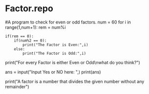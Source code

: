 # Factor.repo
#A program to check for even or odd factors.
num = 60
for i in range(1,num+1):
    rem = num%i

    if(rem == 0):
        if(num%2 == 0):
            print("The Factor is Even:",i)
        else:
            print("The Factor is Odd:",i)

print("For every Factor is either Even or Odd\nwhat do you think?")

ans = input("Input Yes or NO here: ",)
print(ans)

print("A factor is a number that divides the given number without any remainder")
